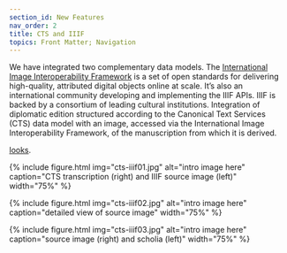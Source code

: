 ```yaml
---
section_id: New Features
nav_order: 2
title: CTS and IIIF
topics: Front Matter; Navigation
---
```


We have integrated two complementary data models. The [International Image Interoperability Framework](https://iiif.io/) is a set of open standards for delivering high-quality, attributed digital objects online at scale. It’s also an international community developing and implementing the IIIF APIs. IIIF is backed by a consortium of leading cultural institutions.
Integration of diplomatic edition structured according to the Canonical Text Services (CTS) data model with an image, accessed via the International Image Interoperability Framework, of the manuscription from which it is derived.

[looks](demo1.mov).

{% include figure.html img="cts-iiif01.jpg" alt="intro image here" caption="CTS transcription (right) and IIIF source image (left)" width="75%" %}

{% include figure.html img="cts-iiif02.jpg" alt="intro image here" caption="detailed view of source image" width="75%" %}

{% include figure.html img="cts-iiif03.jpg" alt="intro image here" caption="source image (right) and scholia (left)" width="75%" %}

